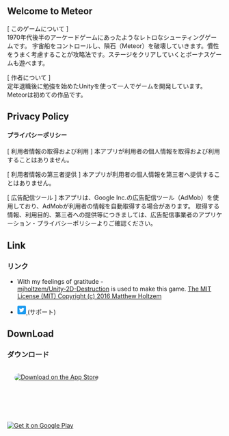 ## Welcome to Meteor

[ このゲームについて ]  
1970年代後半のアーケードゲームにあったようなレトロなシューティングゲームです。
宇宙船をコントロールし、隕石（Meteor）を破壊していきます。慣性をうまく考慮することが攻略法です。ステージをクリアしていくとボーナスゲームも遊べます。

[ 作者について ]  
定年退職後に勉強を始めたUnityを使って一人でゲームを開発しています。
Meteorは初めての作品です。

## Privacy Policy
#### プライバシーポリシー

[ 利用者情報の取得および利用 ]
本アプリが利用者の個人情報を取得および利用することはありません。 

[ 利用者情報の第三者提供 ] 
本アプリが利用者の個人情報を第三者へ提供することはありません。 

[ 広告配信ツール ] 
本アプリは、Google Inc.の広告配信ツール（AdMob）を使用しており、AdMobが利用者の情報を自動取得する場合があります。 取得する情報、利用目的、第三者への提供等につきましては、広告配信事業者のアプリケーション・プライバシーポリシーよりご確認ください。 

## Link
### リンク

* With my feelings of gratitude -  
[mjholtzem/Unity-2D-Destruction](https://github.com/mjholtzem/Unity-2D-Destruction) is used to make this game.
[The MIT License (MIT)
Copyright (c) 2016 Matthew Holtzem](https://github.com/mjholtzem/Unity-2D-Destruction/blob/master/LICENSE)

* <a href="https://twitter.com/home"><img src="docs/images/Twitter social icons - rounded square - blue.png" alt="Twitter" width="20" height="20"> </a> (サポート)


## DownLoad
### ダウンロード
<a href="https://apps.apple.com/jp/app/meteor/id1561901864?itsct=apps_box_badge&amp;itscg=30200" style="display: inline-block; overflow: hidden; border-top-left-radius: 13px; border-top-right-radius: 13px; border-bottom-right-radius: 13px; border-bottom-left-radius: 13px; width: 235px; height: 80px; margin:16px; background-size:contain;"><img src="https://tools.applemediaservices.com/api/badges/download-on-the-app-store/black/en-us?size=250x83&amp;releaseDate=1626825600&h=6958afb9bdf247e7f172d176cbffef3b" alt="Download on the App Store" style="border-top-left-radius: 13px; border-top-right-radius: 13px; border-bottom-right-radius: 13px; border-bottom-left-radius: 13px; width: 235px; height: 80px; margin:0px; background-size:contain;"></a> 

<a href='https://play.google.com/store/apps/details?id=com.Daikuya.Meteor&pcampaignid=pcampaignidMKT-Other-global-all-co-prtnr-py-PartBadge-Mar2515-1'><img alt='Get it on Google Play' src='https://play.google.com/intl/us-en/badges/static/images/badges/en_badge_web_generic.png' width='270px' height='115px'/></a>